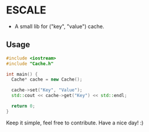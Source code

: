 # ESCALE

- A small lib for ("key", "value") cache.

## Usage

```cpp
#include <iostream>
#include "Cache.h"

int main() {
  Cache* cache = new Cache();

  cache->set("Key", "Value");
  std::cout << cache->get("Key") << std::endl;

  return 0;
}
```

Keep it simple, feel free to contribute. Have a nice day! :)
